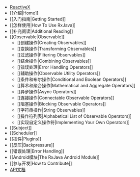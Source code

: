 * [ReactiveX](https://github.com/mcxiaoke/RxDocs/)
* [[介绍|Home]]
* [[入门指南|Getting Started]]
* [[怎样使用|How To Use RxJava]]
* [[补充阅读|Additional Reading]]
* [[Observable|Observable]]
  * [[创建操作|Creating Observables]]
  * [[变换操作|Transforming Observables]]
  * [[过滤操作|Filtering Observables]]
  * [[结合操作|Combining Observables]]
  * [[错误处理|Error Handling Operators]]
  * [[辅助操作|Observable Utility Operators]]
  * [[条件和布尔操作|Conditional and Boolean Operators]]
  * [[算术和聚合操作|Mathematical and Aggregate Operators]]
  * [[异步操作|Async Operators]]
  * [[连接操作|Connectable Observable Operators]]
  * [[阻塞操作|Blocking Observable Operators]]
  * [[字符串操作|String Observables]]
  * [[操作符列表|Alphabetical List of Observable Operators]]
  * [[实现自定义操作符|Implementing Your Own Operators]]
* [[Subject]]
* [[Scheduler]]
* [[插件|Plugins]]
* [[反压|Backpressure]]
* [[错误处理|Error Handling]]
* [[Android模块|The RxJava Android Module]]
* [[参与开发|How to Contribute]]
* [API文档](http://reactivex.io/RxJava/javadoc/rx/Observable.html)
